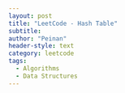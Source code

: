 ```yaml
---
layout: post
title: "LeetCode - Hash Table"
subtitle:
author: "Peinan"
header-style: text
category: leetcode
tags:
  - Algorithms
  - Data Structures
---
```


